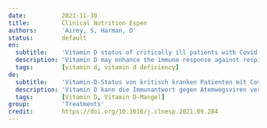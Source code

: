 ```yaml
---
date:          2021-11-30
title:         Clinical Nutrition Espen
authors:       'Airey, S, Harman, D'
status:        default
en:
  subtitle:    'Vitamin D status of critically ill patients with Covid-19'
  description: 'Vitamin D may enhance the immune response against respiratory viruses. Vitamin D treatment might decrease the incidence of viral respiratory tract infections in patients with vitamin D deficiency(1). NICE guidance(2) concluded further research is required to confirm the impact of vitamin D on COVID-19 and studies are currently in progress. It is not common practice to test vitamin D status on admission to intensive care units (ICU). We sought to determine the vitamin D status of acutely severe respiratory failure patients presenting with COVID-19 in a large tertiary ICU in the UK. We reviewed 99 consecutive patients with COVID-19 admitted to ICU between November 2020 and April 2021. All required mechanical ventilator support. Serum concentration of 25 hydroxyvitamin D was measured using a tandem mass spectrometer. Deficiency was considered if serum concentration was <25nmol/litre. Vitamin D supplementation was administered to all patients with recognised deficiency. This retrospective review was conducted with institutional approval and no patient consent was required. Results: 44 % (44/99) of patients had vitamin D levels tested. 48 % (21/44) of those tested were classed as deficient. Mean age: deficient 48 years (SD ±9 years), non-deficient 51 years (SD ±11 years). Mean Body Mass Index (BMI): deficient 29.6 kg/m2 (SD ±7.4), non-deficient 28.7 kg/m2 (SD ±8.1). Incomplete data for ethnicity of patients so unable to compare between groups. Average time from admission to blood test result = 14 days (range 1-57 days). Vitamin D deficiency was common (48 %) in a population of adult patients with severe respiratory failure due to COVID-19. Testing vitamin D status is simple and relatively low cost (£ 16.45/test). Treating vitamin D deficiency in these patients might be of value. We conclude that routine testing of vitamin D status of COVID-19 critical care patients may be of benefit.'
  tags:        [vitamin d, vitamin d deficiency]
de:
  subtitle:    'Vitamin-D-Status von kritisch kranken Patienten mit Covid-19'
  description: 'Vitamin D kann die Immunantwort gegen Atemwegsviren verstärken. Eine Vitamin-D-Behandlung könnte das Auftreten von viralen Atemwegsinfektionen bei Patienten mit Vitamin-D-Mangel verringern(1). Die NICE-Leitlinien(2) kommen zu dem Schluss, dass weitere Untersuchungen erforderlich sind, um die Auswirkungen von Vitamin D auf COVID-19 zu bestätigen; entsprechende Studien sind derzeit in Arbeit. Es ist nicht üblich, den Vitamin-D-Status bei der Aufnahme in die Intensivstation zu testen. Wir haben versucht, den Vitamin-D-Status von Patienten mit akutem schwerem Atemversagen und COVID-19 in einer großen tertiären Intensivstation in Großbritannien zu bestimmen. Wir untersuchten 99 konsekutive Patienten mit COVID-19, die zwischen November 2020 und April 2021 auf der Intensivstation aufgenommen wurden. Alle benötigten mechanische Unterstützung durch ein Beatmungsgerät. Die Serumkonzentration von 25-Hydroxyvitamin D wurde mit einem Tandem-Massenspektrometer gemessen. Ein Mangel galt als gegeben, wenn die Serumkonzentration <25nmol/Liter betrug. Allen Patienten, bei denen ein Mangel festgestellt wurde, wurde eine Vitamin-D-Supplementierung verabreicht. Diese retrospektive Untersuchung wurde mit institutioneller Genehmigung durchgeführt, und es war keine Zustimmung der Patienten erforderlich. Ergebnisse: Bei 44 % (44/99) der Patienten wurde der Vitamin-D-Spiegel bestimmt. 48 % (21/44) der getesteten Patienten wurden als mangelhaft eingestuft. Durchschnittsalter: mangelhaft 48 Jahre (SD ±9 Jahre), nicht mangelhaft 51 Jahre (SD ±11 Jahre). Mittlerer Body Mass Index (BMI): mangelhaft 29,6 kg/m2 (SD ±7,4), nicht mangelhaft 28,7 kg/m2 (SD ±8,1). Unvollständige Daten zur ethnischen Zugehörigkeit der Patienten, so dass ein Vergleich zwischen den Gruppen nicht möglich ist. Durchschnittliche Zeit von der Aufnahme bis zum Bluttestergebnis = 14 Tage (Spanne 1-57 Tage). Vitamin-D-Mangel war in einer Population erwachsener Patienten mit schwerem Atemversagen aufgrund von COVID-19 häufig (48 %). Die Untersuchung des Vitamin-D-Status ist einfach und relativ kostengünstig (16,45 £/Test). Die Behandlung eines Vitamin-D-Mangels bei diesen Patienten könnte von Nutzen sein. Wir kommen zu dem Schluss, dass eine routinemäßige Untersuchung des Vitamin-D-Status von COVID-19-Patienten in der Intensivpflege von Nutzen sein könnte.' 
  tags:        [Vitamin D, Vitamin D-Mangel]
group:         'Treatments'
credit:        https://doi.org/10.1016/j.clnesp.2021.09.284
---
```

